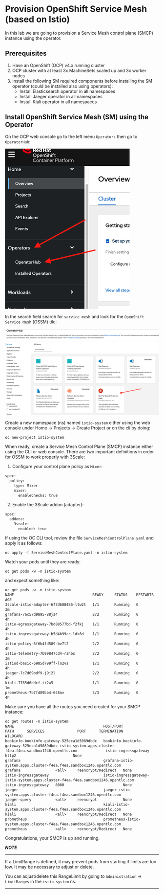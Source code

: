 # Provision OpenShift Service Mesh (based on Istio)

In this lab we are going to provision a Service Mesh control plane (SMCP) instance using the operator.

## Prerequisites

1. Have an OpenShift (OCP) v4.x running cluster
2. OCP cluster with at least 3x MachineSets scaled up and 3x worker nodes
3. Install the following SM required components before installing the SM operator (could be installed also using operators):
    - Install Elasticsearch operator in all namespaces
    - Install Jaeger operator in all namespaces
    - Install Kiali operator in all namespaces

## Install OpenShift Service Mesh (SM) using the Operator

On the OCP web console go to the left menu `Operators` then go to `OperatorHub`:

![](../images/operator-hub-menu.png)

In the search field search for `service mesh` and look for the `OpenShift Service Mesh` (OSSM) tile:

![](../images/operator-sm-tile.png)

Create a new namespace (ns) named `istio-system` either using the web console under Home -> Projects -> Create Project or on the cli by doing:

```
oc new-project istio-system
```

When ready, create a Service Mesh Control Plane (SMCP) instance either using the CLI or web console. There are two important definitions in order for OSSM to work properly with 3Scale:

1. Configure your control plane policy as `Mixer`:
```
spec:
  policy:
    type: Mixer
    mixer:
      enableChecks: true
```
2. Enable the 3Scale addon (adapter):
```
spec:
  addons:
    3scale:
      enabled: true
```

If using the OC CLI tool, review the file `ServiceMeshControlPlane.yaml` and apply it as follows:

```
oc apply -f ServiceMeshControlPlane.yaml -n istio-system
```

Watch your pods until they are ready:
```
oc get pods -w -n istio-system
```

and expect something like:
```
oc get pods -w -n istio-system
NAME                                    READY     STATUS    RESTARTS   AGE
3scale-istio-adapter-6f7d688486-ltw2t   1/1       Running   0          3m
grafana-76c57d9895-88jz4                2/2       Running   0          4h
istio-egressgateway-7bd88577bd-f2fkj    1/1       Running   0          4h
istio-ingressgateway-b5d4b99cc-ldk6d    1/1       Running   0          4h
istio-policy-6f6b4fd589-bv7l2           2/2       Running   0          4h
istio-telemetry-7b99847cd4-rzhbs        2/2       Running   0          3m
istiod-basic-6985d799ff-ln2vs           1/1       Running   0          4h
jaeger-7c7d69bdf9-j9j2l                 2/2       Running   0          4h
kiali-7765d6ddcf-tt2w5                  1/1       Running   0          1m
prometheus-7b7fd89bb4-648nv             3/3       Running   0          4h
```

Make sure you have all the routes you need created for your SMCP instance:
```
oc get routes -n istio-system
NAME                                         HOST/PORT                                                                                                PATH      SERVICES               PORT      TERMINATION          WILDCARD
bookinfo-bookinfo-gateway-525eca1d5089dbdc   bookinfo-bookinfo-gateway-525eca1d5089dbdc-istio-system.apps.cluster-f4ea.f4ea.sandbox1246.opentlc.com             istio-ingressgateway   http2                          None
grafana                                      grafana-istio-system.apps.cluster-f4ea.f4ea.sandbox1246.opentlc.com                                                grafana                <all>     reencrypt/Redirect   None
istio-ingressgateway                         istio-ingressgateway-istio-system.apps.cluster-f4ea.f4ea.sandbox1246.opentlc.com                                   istio-ingressgateway   8080                           None
jaeger                                       jaeger-istio-system.apps.cluster-f4ea.f4ea.sandbox1246.opentlc.com                                                 jaeger-query           <all>     reencrypt            None
kiali                                        kiali-istio-system.apps.cluster-f4ea.f4ea.sandbox1246.opentlc.com                                                  kiali                  <all>     reencrypt/Redirect   None
prometheus                                   prometheus-istio-system.apps.cluster-f4ea.f4ea.sandbox1246.opentlc.com                                             prometheus             <all>     reencrypt/Redirect   None
```

Congratulations, your SMCP is up and running.

***NOTE***
***
If a LimitRange is defined, it may prevent pods from starting if limits are too low. It may be necessary to adjust or delete.

You can adjust/delete this RangeLimit by going to `Administration` -> `LimitRanges` in the `istio-system` ns.
***